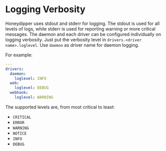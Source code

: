 # Logging Verbosity

Honeydipper uses stdout and stderr for logging. The stdout is used for all levels of logs, while stderr is used for reporting warning or more critical messages. The daemon and each driver can be configured individually on logging verbosity. Just put the verbosity level in `drivers.<driver name>.loglevel`. Use `daemon` as driver name for daemon logging.

For example:

```yaml
---
drivers:
  daemon:
    loglevel: INFO
  web:
    loglevel: DEBUG
  webhook:
    loglevel: WARNING
```

The supported levels are, from most critical to least:

 * `CRITICAL`
 * `ERROR`
 * `WARNING`
 * `NOTICE`
 * `INFO`
 * `DEBUG`
